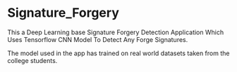 # Signature_Forgery

This a Deep Learning base Signature Forgery Detection Application Which Uses Tensorflow CNN Model To Detect Any Forge Signatures.

The model used in the app has trained on real world datasets taken from the college students.

